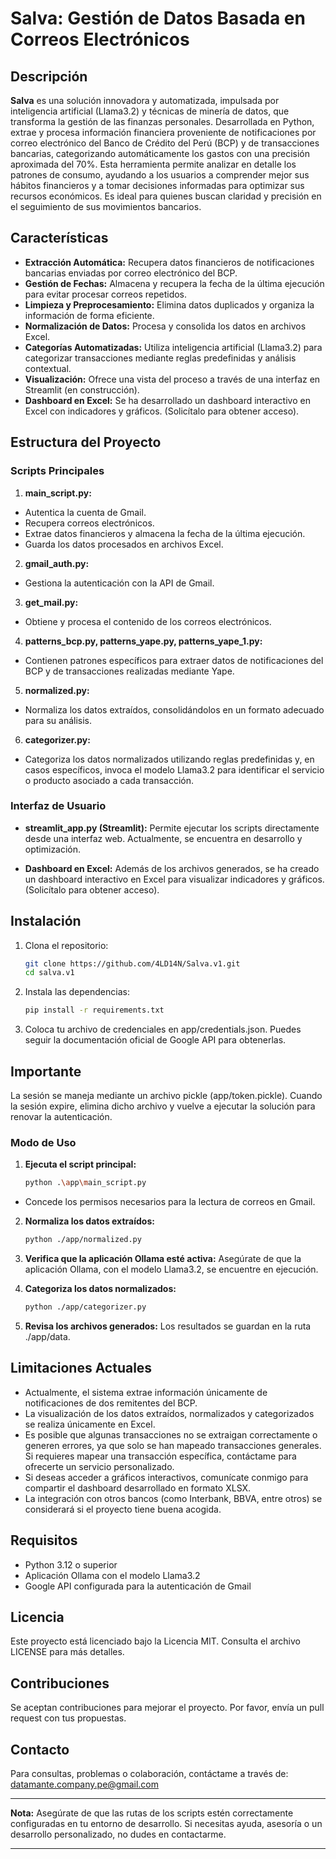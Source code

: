 # Salva: Gestión de Datos Basada en Correos Electrónicos

## Descripción

**Salva** es una solución innovadora y automatizada, impulsada por inteligencia artificial (Llama3.2) y técnicas de minería de datos, que transforma la gestión de las finanzas personales. Desarrollada en Python, extrae y procesa información financiera proveniente de notificaciones por correo electrónico del Banco de Crédito del Perú (BCP) y de transacciones bancarias, categorizando automáticamente los gastos con una precisión aproximada del 70%. Esta herramienta permite analizar en detalle los patrones de consumo, ayudando a los usuarios a comprender mejor sus hábitos financieros y a tomar decisiones informadas para optimizar sus recursos económicos. Es ideal para quienes buscan claridad y precisión en el seguimiento de sus movimientos bancarios.

## Características

- **Extracción Automática:** Recupera datos financieros de notificaciones bancarias enviadas por correo electrónico del BCP.
- **Gestión de Fechas:** Almacena y recupera la fecha de la última ejecución para evitar procesar correos repetidos.
- **Limpieza y Preprocesamiento:** Elimina datos duplicados y organiza la información de forma eficiente.
- **Normalización de Datos:** Procesa y consolida los datos en archivos Excel.
- **Categorías Automatizadas:** Utiliza inteligencia artificial (Llama3.2) para categorizar transacciones mediante reglas predefinidas y análisis contextual.
- **Visualización:** Ofrece una vista del proceso a través de una interfaz en Streamlit (en construcción).
- **Dashboard en Excel:** Se ha desarrollado un dashboard interactivo en Excel con indicadores y gráficos. (Solicítalo para obtener acceso).

## Estructura del Proyecto

### Scripts Principales

1. **main_script.py:**
- Autentica la cuenta de Gmail.
- Recupera correos electrónicos.
- Extrae datos financieros y almacena la fecha de la última ejecución.
- Guarda los datos procesados en archivos Excel.

2. **gmail_auth.py:**
- Gestiona la autenticación con la API de Gmail.

3. **get_mail.py:**
- Obtiene y procesa el contenido de los correos electrónicos.

4. **patterns_bcp.py, patterns_yape.py, patterns_yape_1.py:**
- Contienen patrones específicos para extraer datos de notificaciones del BCP y de transacciones realizadas mediante Yape.

5. **normalized.py:**
- Normaliza los datos extraídos, consolidándolos en un formato adecuado para su análisis.

6. **categorizer.py:**
- Categoriza los datos normalizados utilizando reglas predefinidas y, en casos específicos, invoca el modelo Llama3.2 para identificar el servicio o producto asociado a cada transacción.

### Interfaz de Usuario

- **streamlit_app.py (Streamlit):**
   Permite ejecutar los scripts directamente desde una interfaz web. Actualmente, se encuentra en desarrollo y optimización.

- **Dashboard en Excel:**
   Además de los archivos generados, se ha creado un dashboard interactivo en Excel para visualizar indicadores y gráficos. (Solicítalo para obtener acceso).

## Instalación

1. Clona el repositorio:
   ```bash
   git clone https://github.com/4LD14N/Salva.v1.git
   cd salva.v1
   ```
2. Instala las dependencias:
   ```bash
   pip install -r requirements.txt
   ```
3. Coloca tu archivo de credenciales en app/credentials.json. Puedes seguir la documentación oficial de Google API para obtenerlas.

## Importante

La sesión se maneja mediante un archivo pickle (app/token.pickle). Cuando la sesión expire, elimina dicho archivo y vuelve a ejecutar la solución para renovar la autenticación.

### **Modo de Uso**

1. **Ejecuta el script principal:**
   ```bash
   python .\app\main_script.py
   ```
- Concede los permisos necesarios para la lectura de correos en Gmail.

2. **Normaliza los datos extraídos:**
   ```bash
   python ./app/normalized.py
   ```

3. **Verifica que la aplicación Ollama esté activa:**
Asegúrate de que la aplicación Ollama, con el modelo Llama3.2, se encuentre en ejecución.

4. **Categoriza los datos normalizados:**
   ```bash
   python ./app/categorizer.py
   ```

5. **Revisa los archivos generados:**
Los resultados se guardan en la ruta ./app/data.

## Limitaciones Actuales

- Actualmente, el sistema extrae información únicamente de notificaciones de dos remitentes del BCP.
- La visualización de los datos extraídos, normalizados y categorizados se realiza únicamente en Excel.
- Es posible que algunas transacciones no se extraigan correctamente o generen errores, ya que solo se han mapeado transacciones generales. Si requieres mapear una transacción específica, contáctame para ofrecerte un servicio personalizado.
- Si deseas acceder a gráficos interactivos, comunícate conmigo para compartir el dashboard desarrollado en formato XLSX.
- La integración con otros bancos (como Interbank, BBVA, entre otros) se considerará si el proyecto tiene buena acogida.

## Requisitos

- Python 3.12 o superior
- Aplicación Ollama con el modelo Llama3.2
- Google API configurada para la autenticación de Gmail

## Licencia

Este proyecto está licenciado bajo la Licencia MIT. Consulta el archivo LICENSE para más detalles.

## Contribuciones

Se aceptan contribuciones para mejorar el proyecto. Por favor, envía un pull request con tus propuestas.

## Contacto

Para consultas, problemas o colaboración, contáctame a través de: datamante.company.pe@gmail.com

---

**Nota:** 
Asegúrate de que las rutas de los scripts estén correctamente configuradas en tu entorno de desarrollo. Si necesitas ayuda, asesoría o un desarrollo personalizado, no dudes en contactarme.

---
